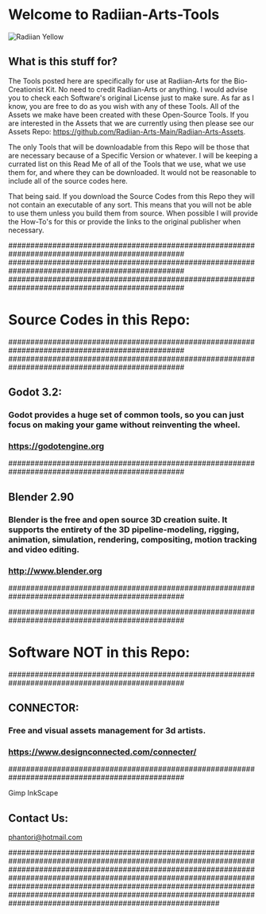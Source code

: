 # Welcome to Radiian-Arts-Tools

![Radiian Yellow](https://raw.githubusercontent.com/Radiian-Arts-Main/Radiian-Arts-Assets/master/Promotional/PNG/Github-logo-Main-Yellow.png)

##  What is this stuff for?

The Tools posted here are specifically for use at Radiian-Arts for the Bio-Creationist Kit.  No need to credit Radiian-Arts or anything.  I would advise you to check each Software's original License just to make sure.  As far as I know, you are free to do as you wish with any of these Tools.  All of the Assets we make have been created with these Open-Source Tools.  If you are interested in the Assets that we are currently using then please see our Assets Repo: https://github.com/Radiian-Arts-Main/Radiian-Arts-Assets. 

The only Tools that will be downloadable from this Repo will be those that are necessary because of a Specific Version or whatever.  I will be keeping a currated list on this Read Me of all of the Tools that we use, what we use them for, and where they can be downloaded.  It would not be reasonable to include all of the source codes here.  

That being said.  If you download the Source Codes from this Repo they will not contain an executable of any sort.  This means that you will not be able to use them unless you build them from source.  When possible I will provide the How-To's for this or provide the links to the original publisher when necessary.

################################################################################################
################################################################################################
################################################################################################

#  Source Codes in this Repo:

################################################################################################
################################################################################################

##     Godot 3.2:

###    Godot provides a huge set of common tools, so you can just focus on making your game without reinventing the wheel. 

###    https://godotengine.org
       
################################################################################################

##     Blender 2.90

###    Blender is the free and open source 3D creation suite. It supports the entirety of the 3D pipeline-modeling, rigging, animation, simulation, rendering, compositing, motion tracking and video editing.                      

###    http://www.blender.org
       
################################################################################################ 



################################################################################################

#  Software NOT in this Repo:

################################################################################################

##     CONNECTOR:

###    Free and visual assets management for 3d artists.

###    https://www.designconnected.com/connecter/

################################################################################################
     
       
       
Gimp
InkScape




## Contact Us:

phantori@hotmail.com

################################################################################################################################################################################################################################################################################################################################################################################################ 

